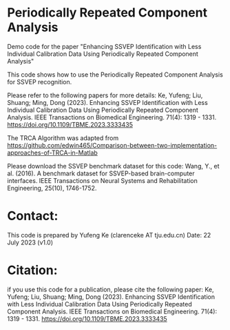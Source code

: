 # Periodically Repeated Component Analysis
Demo code for the paper "Enhancing SSVEP Identification with Less Individual Calibration Data Using Periodically Repeated Component Analysis"

This code shows how to use the Periodically Repeated Component Analysis for SSVEP recognition.

Please refer to the following papers for more details:
Ke, Yufeng; Liu, Shuang; Ming, Dong (2023). Enhancing SSVEP Identification with Less Individual Calibration Data Using Periodically Repeated Component Analysis.  IEEE Transactions on Biomedical Engineering. 71(4): 1319 - 1331. https://doi.org/10.1109/TBME.2023.3333435

The TRCA Algorithm was adapted from https://github.com/edwin465/Comparison-between-two-implementation-approaches-of-TRCA-in-Matlab

Please download the SSVEP benchmark dataset for this code: Wang, Y., et al. (2016). A benchmark dataset for SSVEP-based brain-computer interfaces. IEEE Transactions on Neural Systems and Rehabilitation Engineering, 25(10), 1746-1752.

# Contact:
This code is prepared by Yufeng Ke (clarenceke AT tju.edu.cn)
Date: 22 July 2023 (v1.0)

# Citation:
if you use this code for a publication, please cite the following paper:
Ke, Yufeng; Liu, Shuang; Ming, Dong (2023). Enhancing SSVEP Identification with Less Individual Calibration Data 
Using Periodically Repeated Component Analysis.  IEEE Transactions on Biomedical Engineering. 71(4): 1319 - 1331. https://doi.org/10.1109/TBME.2023.3333435



